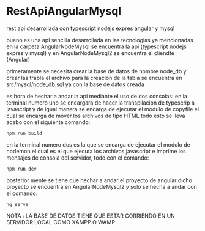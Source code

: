 # RestApiAngularMysql
rest api desarrollada con typescript nodejs expres angular y mysql

bueno es una api sencilla desarrollada en las tecnologias ya mencionadas 
en la carpeta AngularNodeMysql se encuentra la api (typescript nodejs expres y mysql)
y en AngularNodeMysql2 se encuentra el cliendte (Angular)

primeramente se necesita crear la base de datos de nombre node_db y crear las trabla el archivo para la creacion 
de la tabla se encuentra en src/mysql/node_db.sql ya con la base de datos creada

es hora de hechar a andar la api mediante el uso de dos consolas:
en la terminal numero uno se encargara de hacer la transpilacion de typescrip a javascript y de igual manera 
se encarga de ejecutar el modulo de copyfile el cual se encarga de mover los archivos de tipo HTML
todo esto se lleva acabo con el siguiente comando:

    npm run build

en la terminal numero dos es la que se encarga de ejecutar el modulo de nodemon el cual es el que ejecuta los 
archivos javascript e imprime los mensajes de consola del servidor, todo con el comando:

    npm run dev
    
posterior mente se tiene que hechar a andar el proyecto de angular dicho proyecto se encuentra en AngularNodeMysql2 
y solo se hecha a andar con el comando:

    ng serve 
    
NOTA : LA BASE DE DATOS TIENE QUE ESTAR CORRIENDO EN UN SERVIDOR LOCAL COMO XAMPP O WAMP 
